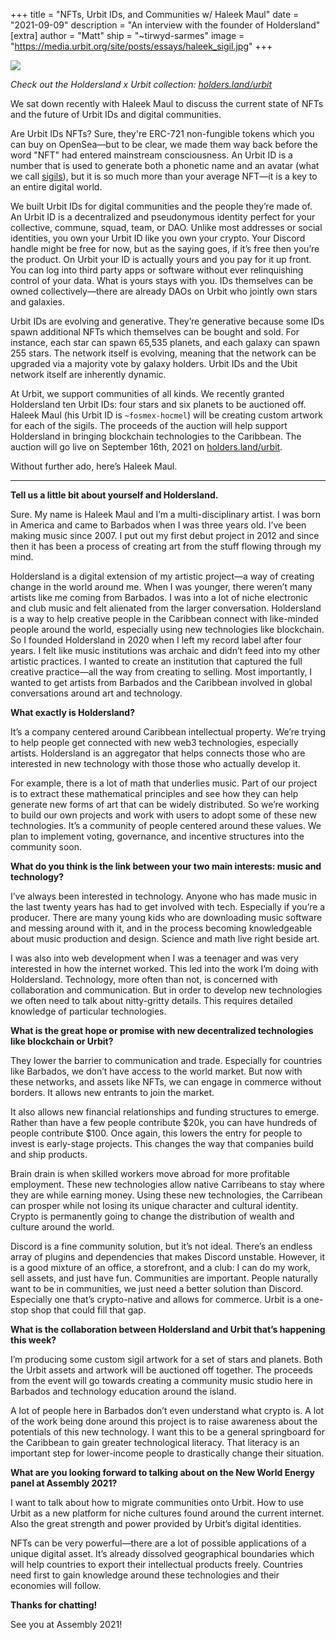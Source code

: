 +++
title = "NFTs, Urbit IDs, and Communities w/ Haleek Maul"
date = "2021-09-09"
description = "An interview with the founder of Holdersland"
[extra]
author = "Matt"
ship = "~tirwyd-sarmes"
image = "https://media.urbit.org/site/posts/essays/haleek_sigil.jpg"
+++

![](https://media.urbit.org/site/posts/essays/haleek_sigil.jpg)

*Check out the Holdersland x Urbit collection: [holders.land/urbit](https://holders.land/urbit)*

We sat down recently with Haleek Maul to discuss the current state of NFTs and the future of Urbit IDs and digital communities.

Are Urbit IDs NFTs? Sure, they're ERC-721 non-fungible tokens which you can buy on OpenSea—but to be clear, we made them way back before the word "NFT" had entered mainstream consciousness. An Urbit ID is a number that is used to generate both a phonetic name and an avatar (what we call [sigils](https://urbit.org/blog/creating-sigils)), but it is so much more than your average NFT—it is a key to an entire digital world.

We built Urbit IDs for digital communities and the people they’re made of. An Urbit ID is a decentralized and pseudonymous identity perfect for your collective, commune, squad, team, or DAO. Unlike most addresses or social identities, you own your Urbit ID like you own your crypto. Your Discord handle might be free for now, but as the saying goes, if it’s free then you’re the product. On Urbit your ID is actually yours and you pay for it up front. You can log into third party apps or software without ever relinquishing control of your data. What is yours stays with you. IDs themselves can be owned collectively—there are already DAOs on Urbit who jointly own stars and galaxies.

Urbit IDs are evolving and generative. They’re generative because some IDs spawn additional NFTs which themselves can be bought and sold. For instance, each star can spawn 65,535 planets, and each galaxy can spawn 255 stars. The network itself is evolving, meaning that the network can be upgraded via a majority vote by galaxy holders. Urbit IDs and the Ubit network itself are inherently dynamic.

At Urbit, we support communities of all kinds. We recently granted Holdersland ten Urbit IDs: four stars and six planets to be auctioned off. Haleek Maul (his Urbit ID is `~fosmex-hocmel`) will be creating custom artwork for each of the sigils. The proceeds of the auction will help support Holdersland in bringing blockchain technologies to the Caribbean. The auction will go live on September 16th, 2021 on [holders.land/urbit](https://holders.land/urbit).

Without further ado, here’s Haleek Maul.

---

**Tell us a little bit about yourself and Holdersland.**

Sure. My name is Haleek Maul and I’m a multi-disciplinary artist. I was born in America and came to Barbados when I was three years old. I’ve been making music since 2007. I put out my first debut project in 2012 and since then it has been a process of creating art from the stuff flowing through my mind.

Holdersland is a digital extension of my artistic project—a way of creating change in the world around me. When I was younger, there weren’t many artists like me coming from Barbados. I was into a lot of niche electronic and club music and felt alienated from the larger conversation. Holdersland is a way to help creative people in the Caribbean connect with like-minded people around the world, especially using new technologies like blockchain. So I founded Holdersland in 2020 when I left my record label after four years. I felt like music institutions was archaic and didn’t feed into my other artistic practices. I wanted to create an institution that captured the full creative practice—all the way from creating to selling. Most importantly, I wanted to get artists from Barbados and the Caribbean involved in global conversations around art and technology.

**What exactly is Holdersland?**

It’s a company centered around Caribbean intellectual property. We’re trying to help people get connected with new web3 technologies, especially artists. Holdersland is an aggregator that helps connects those who are interested in new technology with those those who actually develop it.

For example, there is a lot of math that underlies music. Part of our project is to extract these mathematical principles and see how they can help generate new forms of art that can be widely distributed. So we’re working to build our own projects and work with users to adopt some of these new technologies. It’s a community of people centered around these values. We plan to implement voting, governance, and incentive structures into the community soon.

**What do you think is the link between your two main interests: music and technology?**

I’ve always been interested in technology. Anyone who has made music in the last twenty years has had to get involved with tech. Especially if you’re a producer. There are many young kids who are downloading music software and messing around with it, and in the process becoming knowledgeable about music production and design. Science and math live right beside art.

I was also into web development when I was a teenager and was very interested in how the internet worked. This led into the work I’m doing with Holdersland. Technology, more often than not, is concerned with collaboration and communication. But in order to develop new technologies we often need to talk about nitty-gritty details. This requires detailed knowledge of particular technologies.

**What is the great hope or promise with new decentralized technologies like blockchain or Urbit?**

They lower the barrier to communication and trade. Especially for countries like Barbados, we don’t have access to the world market. But now with these networks, and assets like NFTs, we can engage in commerce without borders. It allows new entrants to join the market.

It also allows new financial relationships and funding structures to emerge. Rather than have a few people contribute $20k, you can have hundreds of people contribute $100. Once again, this lowers the entry for people to invest is early-stage projects. This changes the way that companies build and ship products.

Brain drain is when skilled workers move abroad for more profitable employment. These new technologies allow native Carribeans to stay where they are while earning money. Using these new technologies, the Carribean can prosper while not losing its unique character and cultural identity. Crypto is permanently going to change the distribution of wealth and culture around the world.

Discord is a fine community solution, but it’s not ideal. There’s an endless array of plugins and dependencies that makes Discord unstable. However, it is a good mixture of an office, a storefront, and a club: I can do my work, sell assets, and just have fun. Communities are important. People naturally want to be in communities, we just need a better solution than Discord. Especially one that’s crypto-native and allows for commerce. Urbit is a one-stop shop that could fill that gap.

**What is the collaboration between Holdersland and Urbit that’s happening this week?**

I’m producing some custom sigil artwork for a set of stars and planets. Both the Urbit assets and artwork will be auctioned off together. The proceeds from the event will go towards creating a community music studio here in Barbados and technology education around the island.

A lot of people here in Barbados don’t even understand what crypto is. A lot of the work being done around this project is to raise awareness about the potentials of this new technology. I want this to be a general springboard for the Caribbean to gain greater technological literacy. That literacy is an important step for lower-income people to drastically change their situation.

**What are you looking forward to talking about on the New World Energy panel at Assembly 2021?**

I want to talk about how to migrate communities onto Urbit. How to use Urbit as a new platform for niche cultures found around the current internet. Also the great strength and power provided by Urbit’s digital identities.

NFTs can be very powerful—there are a lot of possible applications of a unique digital asset. It’s already dissolved geographical boundaries which will help countries to export their intellectual products freely. Countries need first to gain knowledge around these technologies and their economies will follow.

**Thanks for chatting!**

See you at Assembly 2021!
